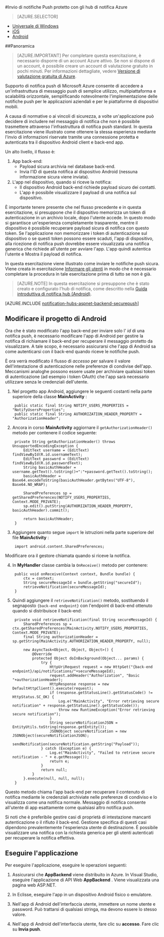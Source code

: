<properties
    pageTitle="Invio di notifiche Push protetto con gli hub di notifica Azure"
    description="Informazioni su come inviare le notifiche push sicura a un'app Android da Azure. Esempi di codice scritti in Java e c#."
    documentationCenter="android"
    keywords="invio di notifiche, le notifiche push push messaggi, le notifiche push android"
    authors="ysxu"
    manager="erikre"
    editor=""
    services="notification-hubs"/>

<tags
    ms.service="notification-hubs"
    ms.workload="mobile"
    ms.tgt_pltfrm="android"
    ms.devlang="java"
    ms.topic="article"
    ms.date="06/29/2016" 
    ms.author="yuaxu"/>

#<a name="sending-secure-push-notifications-with-azure-notification-hubs"></a>Invio di notifiche Push protetto con gli hub di notifica Azure

> [AZURE.SELECTOR]
- [Universale di Windows](notification-hubs-aspnet-backend-windows-dotnet-wns-secure-push-notification.md)
- [iOS](notification-hubs-aspnet-backend-ios-push-apple-apns-secure-notification.md)
- [Android](notification-hubs-aspnet-backend-android-secure-google-gcm-push-notification.md)

##<a name="overview"></a>Panoramica

> [AZURE.IMPORTANT] Per completare questa esercitazione, è necessario disporre di un account Azure attivo. Se non si dispone di un account, è possibile creare un account di valutazione gratuito in pochi minuti. Per informazioni dettagliate, vedere [Versione di valutazione gratuita di Azure](https://azure.microsoft.com/pricing/free-trial/?WT.mc_id=A643EE910&amp;returnurl=http%3A%2F%2Fazure.microsoft.com%2Fen-us%2Fdocumentation%2Farticles%2Fpartner-xamarin-notification-hubs-ios-get-started).

Supporto di notifica push di Microsoft Azure consente di accedere a un'infrastruttura di messaggio push di semplice utilizzo, multipiattaforma e scalabilità orizzontale, semplificando notevolmente l'implementazione delle notifiche push per le applicazioni aziendali e per le piattaforme di dispositivi mobili.

A causa di normative o ai vincoli di sicurezza, a volte un'applicazione può decidere di includere nel messaggio di notifica che non è possibile trasmettere attraverso l'infrastruttura di notifica push standard. In questa esercitazione viene illustrato come ottenere la stessa esperienza mediante l'invio di informazioni riservate tramite una connessione protetta e autenticata tra il dispositivo Android client e back-end app.

Un alto livello, il flusso è:

1. App back-end:
    - Payload sicura archivia nel database back-end.
    - Invia l'ID di questa notifica al dispositivo Android (nessuna informazione sicura viene inviata).
2. L'app nel dispositivo, quando si riceve la notifica:
    - Il dispositivo Android back-end richiede payload sicuro dei contatti.
    - L'app è possibile visualizzare il payload di una notifica sul dispositivo.

È importante tenere presente che nel flusso precedente e in questa esercitazione, si presuppone che il dispositivo memorizza un token di autenticazione in un archivio locale, dopo l'utente accede. In questo modo si garantisce un'esperienza completamente trasparente, mentre il dispositivo è possibile recuperare payload sicura di notifica con questo token. Se l'applicazione non memorizzare i token di autenticazione sul dispositivo o se questi token possono essere scaduti, l'app di dispositivo, alla ricezione di notifica push dovrebbe essere visualizzata una notifica generica che richiede all'utente per avviare l'app. L'app quindi autentica l'utente e Mostra il payload di notifica.

In questa esercitazione viene illustrato come inviare le notifiche push sicura. Viene creata in esercitazione [Informare gli utenti](notification-hubs-aspnet-backend-gcm-android-push-to-user-google-notification.md) in modo che è necessario completare la procedura in tale esercitazione prima di tutto se non è già.

> [AZURE.NOTE] In questa esercitazione si presuppone che è stato creato e configurato l'hub di notifica, come descritto nella [Guida introduttiva di notifica hub (Android)](notification-hubs-android-push-notification-google-gcm-get-started.md).

[AZURE.INCLUDE [notification-hubs-aspnet-backend-securepush](../../includes/notification-hubs-aspnet-backend-securepush.md)]

## <a name="modify-the-android-project"></a>Modificare il progetto di Android

Ora che è stato modificato l'app back-end per inviare solo l' *id* di una notifica push, è necessario modificare l'app di Android per gestire la notifica di richiamare il back-end per recuperare il messaggio protetto da visualizzare.
A tale scopo, è necessario assicurarsi che l'app di Android sa come autenticarsi con il back-end quando riceve le notifiche push.

È ora verrà modificato il flusso di *accesso* per salvare il valore dell'intestazione di autenticazione nelle preferenze di condivise dell'app. Meccanismi analoghe possono essere usate per archiviare qualsiasi token di autenticazione (ad esempio i token OAuth) che l'app sarà necessario utilizzare senza le credenziali dell'utente.

1. Nel progetto app Android, aggiungere le seguenti costanti nella parte superiore della classe **MainActivity** :

        public static final String NOTIFY_USERS_PROPERTIES = "NotifyUsersProperties";
        public static final String AUTHORIZATION_HEADER_PROPERTY = "AuthorizationHeader";

2. Ancora in corso **MainActivity** aggiornare il `getAuthorizationHeader()` metodo per contenere il codice seguente:

        private String getAuthorizationHeader() throws UnsupportedEncodingException {
            EditText username = (EditText) findViewById(R.id.usernameText);
            EditText password = (EditText) findViewById(R.id.passwordText);
            String basicAuthHeader = username.getText().toString()+":"+password.getText().toString();
            basicAuthHeader = Base64.encodeToString(basicAuthHeader.getBytes("UTF-8"), Base64.NO_WRAP);

            SharedPreferences sp = getSharedPreferences(NOTIFY_USERS_PROPERTIES, Context.MODE_PRIVATE);
            sp.edit().putString(AUTHORIZATION_HEADER_PROPERTY, basicAuthHeader).commit();

            return basicAuthHeader;
        }

3. Aggiungere quanto segue `import` le istruzioni nella parte superiore del file **MainActivity** :

        import android.content.SharedPreferences;

Modificare ora il gestore chiamata quando si riceve la notifica.

4. In **MyHandler** classe cambia la `OnReceive()` metodo per contenere:

        public void onReceive(Context context, Bundle bundle) {
            ctx = context;
            String secureMessageId = bundle.getString("secureId");
            retrieveNotification(secureMessageId);
        }

5. Quindi aggiungere il `retrieveNotification()` metodo, sostituendo il segnaposto `{back-end endpoint}` con l'endpoint di back-end ottenuto quando si distribuisce il back-end:

        private void retrieveNotification(final String secureMessageId) {
            SharedPreferences sp = ctx.getSharedPreferences(MainActivity.NOTIFY_USERS_PROPERTIES, Context.MODE_PRIVATE);
            final String authorizationHeader = sp.getString(MainActivity.AUTHORIZATION_HEADER_PROPERTY, null);

            new AsyncTask<Object, Object, Object>() {
                @Override
                protected Object doInBackground(Object... params) {
                    try {
                        HttpUriRequest request = new HttpGet("{back-end endpoint}/api/notifications/"+secureMessageId);
                        request.addHeader("Authorization", "Basic "+authorizationHeader);
                        HttpResponse response = new DefaultHttpClient().execute(request);
                        if (response.getStatusLine().getStatusCode() != HttpStatus.SC_OK) {
                            Log.e("MainActivity", "Error retrieving secure notification" + response.getStatusLine().getStatusCode());
                            throw new RuntimeException("Error retrieving secure notification");
                        }
                        String secureNotificationJSON = EntityUtils.toString(response.getEntity());
                        JSONObject secureNotification = new JSONObject(secureNotificationJSON);
                        sendNotification(secureNotification.getString("Payload"));
                    } catch (Exception e) {
                        Log.e("MainActivity", "Failed to retrieve secure notification - " + e.getMessage());
                        return e;
                    }
                    return null;
                }
            }.execute(null, null, null);
        }


Questo metodo chiama l'app back-end per recuperare il contenuto di notifica mediante le credenziali archiviate nelle preferenze di condiviso e lo visualizza come una notifica normale. Messaggio di notifica consente all'utente di app esattamente come qualsiasi altro notifica push.

Si noti che è preferibile gestire casi di proprietà di intestazione mancanti autenticazione o il rifiuto il back-end. Gestione specifica di questi casi dipendono prevalentemente l'esperienza utente di destinazione. È possibile visualizzare una notifica con la richiesta generica per gli utenti autenticati per recuperare la notifica effettiva.

## <a name="run-the-application"></a>Eseguire l'applicazione

Per eseguire l'applicazione, eseguire le operazioni seguenti:

1. Assicurarsi che **AppBackend** viene distribuito in Azure. In Visual Studio, eseguire l'applicazione di API Web **AppBackend** . Viene visualizzata una pagina web ASP.NET.

2. In Eclisse, eseguire l'app in un dispositivo Android fisico o emulatore.

3. Nell'app di Android dell'interfaccia utente, immettere un nome utente e password. Può trattarsi di qualsiasi stringa, ma devono essere lo stesso valore.

4. Nell'app di Android dell'interfaccia utente, fare clic su **accesso**. Fare clic su **Invia push**.
